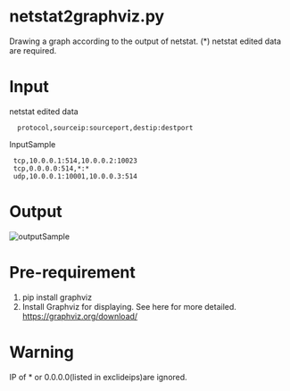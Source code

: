 # netstat2graphviz.py
  Drawing a graph according to the output of netstat.
  (*) netstat edited data are required.

# Input
  netstat edited data
  ```
    protocol,sourceip:sourceport,destip:destport
  ```
  InputSample
  ```
   tcp,10.0.0.1:514,10.0.0.2:10023
   tcp,0.0.0.0:514,*:*
   udp,10.0.0.1:10001,10.0.0.3:514
  ```

# Output
![outputSample](https://user-images.githubusercontent.com/9582252/120920419-a4dc7600-c6f9-11eb-81a4-6b8f3a938738.png)


# Pre-requirement
  1. pip install graphviz
  2. Install Graphviz for displaying.
     See here for more detailed.
     https://graphviz.org/download/

# Warning
  IP of * or 0.0.0.0(listed in exclideips)are ignored.
